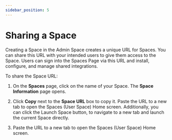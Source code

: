 ```yaml
---
sidebar_position: 5
---
```


# Sharing a Space

Creating a Space in the Admin Space creates a unique URL for Spaces. You can share this URL with your intended users to give them access to the Space. Users can sign into the Spaces Page via this URL and install, configure, and manage shared integrations.

To share the Space URL:

1. On the **Spaces** page, click on the name of your Space. 
    The **Space Information** page opens.

2. Click **Copy** next to the **Space URL** box to copy it. Paste the URL to a new tab to open the Spaces (User Space) Home screen.
    Additionally, you can click the Launch Space button, to navigate to a new tab and launch the current Space directly. 

3. Paste the URL to a new tab to open the Spaces (User Space) Home screen.

